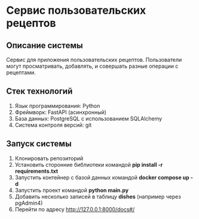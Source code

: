# Сервис пользовательских рецептов

## Описание системы
Сервис для приложения пользовательских рецептов. Пользователи могут
просматривать, добавлять, и совершать разные операции с рецептами.

## Стек технологий
1. Язык программирования: Python
2. Фреймворк: FastAPI (асинхронный)
3. База данных: PostgreSQL с использованием SQLAlchemy
4. Система контроля версий: git

## Запуск системы
1. Клонировать репозиторий
2. Установить сторонние библиотеки командой **pip install -r requirements.txt**
3. Запустить контейнер с базой данных командой **docker compose up -d**
4. Запустить проект командой **python main.py**
5. Добавить несколько записей в таблицу **dishes** (например через pgAdmin4)
6. Перейти по адресу http://127.0.0.1:8000/docs#/
